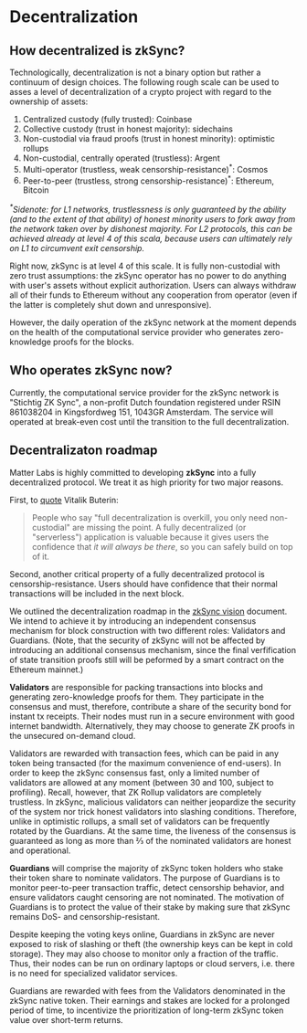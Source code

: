 #  Decentralization

## How decentralized is zkSync?

Technologically, decentralization is not a binary option but rather a continuum of design choices. The following rough scale can be used to asses a level of decentralization of a crypto project with regard to the ownership of assets:

1. Centralized custody (fully trusted): Coinbase
2. Collective custody (trust in honest majority): sidechains
3. Non-custodial via fraud proofs (trust in honest minority): optimistic rollups
4. Non-custodial, centrally operated (trustless): Argent
5. Multi-operator (trustless, weak censorship-resistance)<sup>\*</sup>: Cosmos
6. Peer-to-peer (trustless, strong censorship-resistance)<sup>\*</sup>: Ethereum, Bitcoin

_<sup>\*</sup>Sidenote: for L1 networks, trustlessness is only guaranteed by the ability (and to the extent of that ability) of honest minority users to fork away from the network taken over by dishonest majority. For L2 protocols, this can be achieved already at level 4 of this scala, because users can ultimately rely on L1 to circumvent exit censorship._

Right now, zkSync is at level 4 of this scale. It is fully non-custodial with zero trust assumptions: the zkSync operator has no power to do anything with user's assets without explicit authorization. Users can always withdraw all of their funds to Ethereum without any cooperation from operator (even if the latter is completely shut down and unresponsive).

However, the daily operation of the zkSync network at the moment depends on the health of the computational service provider who generates zero-knowledge proofs for the blocks.

## Who operates zkSync now?

Currently, the computational service provider for the zkSync network is "Stichtig ZK Sync", a non-profit Dutch foundation registered under RSIN 861038204 in Kingsfordweg 151, 1043GR Amsterdam. The service will operated at break-even cost until the transition to the full decentralization.

## Decentralizaton roadmap

Matter Labs is highly committed to developing **zkSync** into a fully decentralized protocol. We treat it as high priority for two major reasons.

First, to [quote](https://twitter.com/VitalikButerin/status/1247607628668309507) Vitalik Buterin:

> People who say "full decentralization is overkill, you only need non-custodial" are missing the point. A fully decentralized (or "serverless") application is valuable because it gives users the confidence that *it will always be there*, so you can safely build on top of it.

Second, another critical property of a fully decentralized protocol is censorship-resistance. Users should have confidence that their normal transactions will be included in the next block.

We outlined the decentralization roadmap in the [zkSync vision](https://medium.com/matter-labs/introducing-zk-sync-the-missing-link-to-mass-adoption-of-ethereum-14c9cea83f58) document. We intend to achieve it by introducing an independent consensus mechanism for block construction with two different roles: Validators and Guardians. (Note, that the security of zkSync will not be affected by introducing an additional consensus mechanism, since the final verfification of state transition proofs still will be peformed by a smart contract on the Ethereum mainnet.)

**Validators** are responsible for packing transactions into blocks and generating zero-knowledge proofs for them. They participate in the consensus and must, therefore, contribute a share of the security bond for instant tx receipts. Their nodes must run in a secure environment with good internet bandwidth. Alternatively, they may choose to generate ZK proofs in the unsecured on-demand cloud.

Validators are rewarded with transaction fees, which can be paid in any token being transacted (for the maximum convenience of end-users).
In order to keep the zkSync consensus fast, only a limited number of validators are allowed at any moment (between 30 and 100, subject to profiling). Recall, however, that ZK Rollup validators are completely trustless. In zkSync, malicious validators can neither jeopardize the security of the system nor trick honest validators into slashing conditions. Therefore, unlike in optimistic rollups, a small set of validators can be frequently rotated by the Guardians. At the same time, the liveness of the consensus is guaranteed as long as more than ⅔ of the nominated validators are honest and operational.

**Guardians** will comprise the majority of zkSync token holders who stake their token share to nominate validators. The purpose of Guardians is to monitor peer-to-peer transaction traffic, detect censorship behavior, and ensure validators caught censoring are not nominated. The motivation of Guardians is to protect the value of their stake by making sure that zkSync remains DoS- and censorship-resistant.

Despite keeping the voting keys online, Guardians in zkSync are never exposed to risk of slashing or theft (the ownership keys can be kept in cold storage). They may also choose to monitor only a fraction of the traffic. Thus, their nodes can be run on ordinary laptops or cloud servers, i.e. there is no need for specialized validator services.

Guardians are rewarded with fees from the Validators denominated in the zkSync native token. Their earnings and stakes are locked for a prolonged period of time, to incentivize the prioritization of long-term zkSync token value over short-term returns.